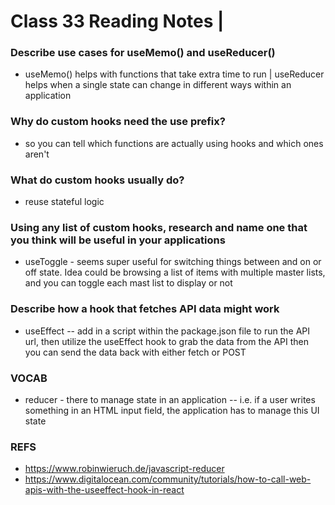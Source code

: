 # Class 33 Reading Notes |

### Describe use cases for useMemo() and useReducer()
- useMemo() helps with functions that take extra time to run | useReducer helps when a single state can change in different ways within an application
### Why do custom hooks need the use prefix?
- so you can tell which functions are actually using hooks and which ones aren't
### What do custom hooks usually do?
- reuse stateful logic
### Using any list of custom hooks, research and name one that you think will be useful in your applications
- useToggle - seems super useful for switching things between and on or off state. Idea could be browsing a list of items with multiple master lists, and you can toggle each mast list to display or not
### Describe how a hook that fetches API data might work
- useEffect -- add in a script within the package.json file to run the API url, then utilize the useEffect hook to grab the data from the API then you can send the data back with either fetch or POST

### VOCAB
- reducer - there to manage state in an application -- i.e. if a user writes something in an HTML input field, the application has to manage this UI state

### REFS
- https://www.robinwieruch.de/javascript-reducer
- https://www.digitalocean.com/community/tutorials/how-to-call-web-apis-with-the-useeffect-hook-in-react
